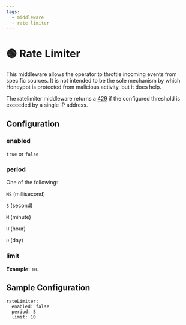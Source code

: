 ```yaml
---
tags:
  - middleware
  - rate limiter
---
```


# 🟢 Rate Limiter

This middleware allows the operator to throttle incoming events from specific sources. It is not intended to be the sole mechanism by which Honeypot is protected from malicious activity, but it does help.

The ratelimiter middleware returns a [429](https://developer.mozilla.org/en-US/docs/Web/HTTP/Status/429) if the configured threshold is exceeded by a single IP address.


## Configuration

### enabled

  `true` or `false`

### period

One of the following:

`MS` (millisecond)

`S` (second)

`M` (minute)

`H` (hour)

`D` (day)

### limit

**Example:** `10`.

## Sample Configuration

```
rateLimiter:
  enabled: false
  period: S
  limit: 10
```
